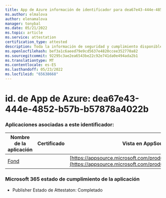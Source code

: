 ```yaml
---
title: App de Azure información de identificador para dea67e43-444e-4852-b57b-b57878a4022b
ms.author: elmalova
author: elenamalova
manager: tonybal
ms.date: 05/21/2022
ms.topic: article
ms.service: attestation
certification_type: attested
description: Toda la información de seguridad y cumplimiento disponible para dea67e43-444e-4852-b57b-b57878a4022b.
ms.openlocfilehash: bef3a1c6aeed79e9cd5637e4820ccee352770a82
ms.sourcegitcommit: 92295c3ae2ea6543be22c92e741da0e494ada2b1
ms.translationtype: MT
ms.contentlocale: es-ES
ms.lasthandoff: 05/23/2022
ms.locfileid: "65638668"
---
```

# <a name="azure-app-id-dea67e43-444e-4852-b57b-b57878a4022b"></a>id. de App de Azure: dea67e43-444e-4852-b57b-b57878a4022b


### <a name="apps-associated-with-this-id"></a>Aplicaciones asociadas a este identificador:
| **Nombre de la aplicación** | **Certificado** | **Vista en AppSource** |
|--------------|---------------|-----------------------|
| [Fond](../forward/WA200003631.md) |  | [https://appsource.microsoft.com/product/office/WA200003631](https://appsource.microsoft.com/product/office/WA200003631) |

### <a name="microsoft-365-app-compliance-status"></a>Microsoft 365 estado de cumplimiento de la aplicación
- Publisher Estado de Attestaton: Completado
